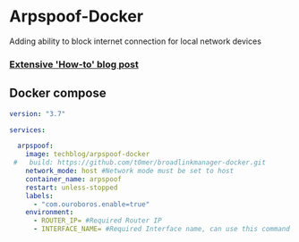 # Arpspoof-Docker

Adding ability to block internet connection for local network devices

### [Extensive 'How-to' blog post](https://en.techblog.co.il/2021/03/15/home-assistant-cut-internet-connection-using-arpspoof)

## Docker compose

```yaml
version: "3.7"

services:

  arpspoof:
    image: techblog/arpspoof-docker
 #   build: https://github.com/t0mer/broadlinkmanager-docker.git
    network_mode: host #Network mode must be set to host
    container_name: arpspoof
    restart: unless-stopped
    labels:
      - "com.ouroboros.enable=true"
    environment:
      - ROUTER_IP= #Required Router IP
      - INTERFACE_NAME= #Required Interface name, can use this command to get it: ip route get 8.8.8.8 | sed -nr 's/.*dev ([^\ ]+).*/\1/p'
```
